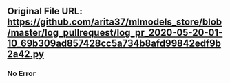 ## Original File URL: https://github.com/arita37/mlmodels_store/blob/master/log_pullrequest/log_pr_2020-05-20-01-10_69b309ad857428cc5a734b8afd99842edf9b2a42.py<br />

### No Error
